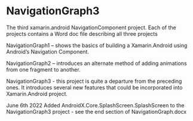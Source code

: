 # NavigationGraph3
The third xamarin.android NavigationComponent project. Each of the projects contains a Word doc file describing all three projects  

NavigationGraph1 – shows the basics of building a Xamarin.Android using Android’s Navigation Component.

NavigationGraph2 – introduces an alternate method of adding animations from one fragment to another.

NavigationGraph3 - this project is quite a departure from the preceding ones. It introduces several new features that could be incorporated into Xamarin.Android project.

June 6th 2022 Added AndroidX.Core.SplashScreen.SplashScreen to the NavigationGraph3 project - see the end section of NavigationGraph.docx
